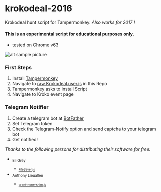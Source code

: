 # krokodeal-2016
Krokodeal hunt script for Tampermonkey.
*Also works for 2017 !*

#### This is an experimental script for educational purposes only.

- tested on Chrome v63

![alt sample picture](https://i.imgur.com/5JZvL9y.png)


### First Steps

1. Install [Tampermonkey](https://chrome.google.com/webstore/detail/tampermonkey/dhdgffkkebhmkfjojejmpbldmpobfkfo)
2. Navigate to [raw Krokodeal.user.js](https://github.com/monoxacc/krokodeal-2016/raw/master/Krokodeal.user.js) in this Repo
3. Tampermonkey asks to install Script
4. Navigate to Kroko event page

### Telegram Notifier

1. Create a telegram bot at [BotFather](https://telegram.me/BotFather)
2. Set Telegram token
3. Check the Telegram-Notify option and send captcha to your telegram bot
4. Get notified!


*Thanks to the following persons for distributing their software for free:*
- <sub>Eli Grey
  - <sub>[FileSaver.js](https://raw.githubusercontent.com/eligrey/FileSaver.js/master/FileSaver.js)
- <sub>Anthony Lieuallen
  - <sub>[grant-none-shim.js](https://gist.githubusercontent.com/arantius/3123124/raw/grant-none-shim.js)

